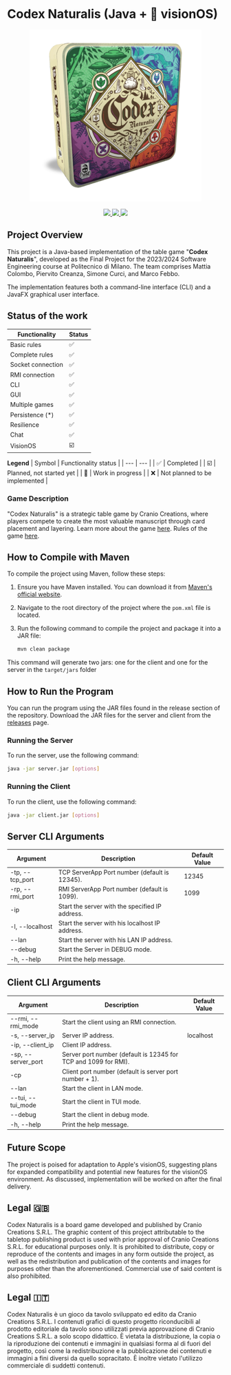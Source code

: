 # Codex Naturalis (Java +  visionOS)

<p align="center">
<img src=".github/resources/codex_box.png" width="400" alt="codex logo"/>
</p>

<div align="center">
    <a href="https://github.com/PiervitoCreanza/IS24-AM02/releases/latest">
        <img src="https://img.shields.io/badge/apple%20silicon-333333?style=for-the-badge&logo=apple&logoColor=white" />
    </a>
    <a href="https://github.com/PiervitoCreanza/IS24-AM02/releases/latest">
        <img src="https://img.shields.io/badge/Apple%20laptop-333333?style=for-the-badge&logo=apple&logoColor=white" />
    </a>
   <a href="https://github.com/PiervitoCreanza/IS24-AM02/releases/latest">
        <img src="https://img.shields.io/badge/Windows-0078D6?style=for-the-badge&logo=windows&logoColor=white" />
    </a>
</div>

## Project Overview

This project is a Java-based implementation of the table game "**Codex Naturalis**", developed as the Final Project for
the 2023/2024 Software Engineering course at Politecnico di Milano. The team comprises Mattia Colombo, Piervito Creanza,
Simone Curci, and Marco Febbo.

The implementation features both a command-line interface (CLI) and a JavaFX graphical user interface. 

## Status of the work

| Functionality     | Status                  | 
|-------------------|-------------------------|
| Basic rules       | :white_check_mark:      |
| Complete rules    | :white_check_mark:      |
| Socket connection | :white_check_mark:      |
| RMI connection    | :white_check_mark:      |
| CLI               | :white_check_mark:      |
| GUI               | :white_check_mark:      |
| Multiple games    | :white_check_mark:      |
| Persistence (*)   | :white_check_mark:      |
| Resilience        | :white_check_mark:      |
| Chat              | :white_check_mark:      |
| VisionOS        | :ballot_box_with_check: |


**Legend**
| Symbol | Functionality status |
| --- | --- |
| :white_check_mark: | Completed |
| :ballot_box_with_check: | Planned, not started yet |
| :construction: | Work in progress |
| :x: | Not planned to be implemented |

### Game Description

"Codex Naturalis" is a strategic table game by Cranio Creations, where players compete to create the most valuable
manuscript through card placement and layering. Learn more about the
game [here](https://www.craniocreations.it/prodotto/codex-naturalis).
Rules of the
game [here](https://www.craniocreations.it/storage/media/product_downloads/126/1516/CODEX_ITA_Rules_compressed.pdf).

## How to Compile with Maven

To compile the project using Maven, follow these steps:

1. Ensure you have Maven installed. You can download it
   from [Maven's official website](https://maven.apache.org/download.cgi).
2. Navigate to the root directory of the project where the `pom.xml` file is located.
3. Run the following command to compile the project and package it into a JAR file:

   ```bash
   mvn clean package
   ```

This command will generate two jars: one for the client and one for the server in the `target/jars` folder

## How to Run the Program

You can run the program using the JAR files found in the release section of the repository. Download the JAR files for
the server and client from the [releases](https://github.com/PiervitoCreanza/IS24-AM02/releases) page.

### Running the Server

To run the server, use the following command:

```bash
java -jar server.jar [options]
```

### Running the Client

To run the client, use the following command:

```bash
java -jar client.jar [options]
```

## Server CLI Arguments

| Argument        | Description                                     | Default Value |
|-----------------|-------------------------------------------------|---------------|
| -tp, --tcp_port | TCP ServerApp Port number (default is 12345).   | 12345         |
| -rp, --rmi_port | RMI ServerApp Port number (default is 1099).    | 1099          |
| -ip             | Start the server with the specified IP address. |               |
| -l, --localhost | Start the server with his localhost IP address. |               |
| --lan           | Start the server with his LAN IP address.       |               |
| --debug         | Start the Server in DEBUG mode.                 |               |
| -h, --help      | Print the help message.                         |               |

## Client CLI Arguments

| Argument           | Description                                                     | Default Value |
|--------------------|-----------------------------------------------------------------|---------------|
| --rmi, --rmi_mode  | Start the client using an RMI connection.                       |               |
| -s, --server_ip    | Server IP address.                                              | localhost     |
| -ip, --client_ip   | Client IP address.                                              |               |
| -sp, --server_port | Server port number (default is 12345 for TCP and 1099 for RMI). |               |
| -cp                | Client port number (default is server port number + 1).         |               |
| --lan              | Start the client in LAN mode.                                   |               |
| --tui, --tui_mode  | Start the client in TUI mode.                                   |               |
| --debug            | Start the client in debug mode.                                 |               |
| -h, --help         | Print the help message.                                         |               |

## Future Scope

The project is poised for adaptation to Apple's visionOS, suggesting plans for expanded compatibility and potential new
features for the visionOS environment. As discussed, implementation will be worked on after the final delivery.

## Legal 🇬🇧

Codex Naturalis is a board game developed and published by Cranio Creations S.R.L.
The graphic content of this project attributable to the tabletop publishing product is used with prior
approval of Cranio Creations S.R.L. for educational purposes only. It is prohibited to distribute, copy or reproduce
of the contents and images in any form outside the project, as well as the redistribution and publication
of the contents and images for purposes other than the aforementioned. Commercial use of said content is also prohibited.

## Legal 🇮🇹

Codex Naturalis è un gioco da tavolo sviluppato ed edito da Cranio Creations S.R.L.
I contenuti grafici di questo progetto riconducibili al prodotto editoriale da tavolo sono utilizzati previa
approvazione di Cranio Creations S.R.L. a solo scopo didattico. È vietata la distribuzione, la copia o la riproduzione
dei contenuti e immagini in qualsiasi forma al di fuori del progetto, così come la redistribuzione e la pubblicazione
dei contenuti e immagini a fini diversi da quello sopracitato. È inoltre vietato l'utilizzo commerciale di suddetti
contenuti.
